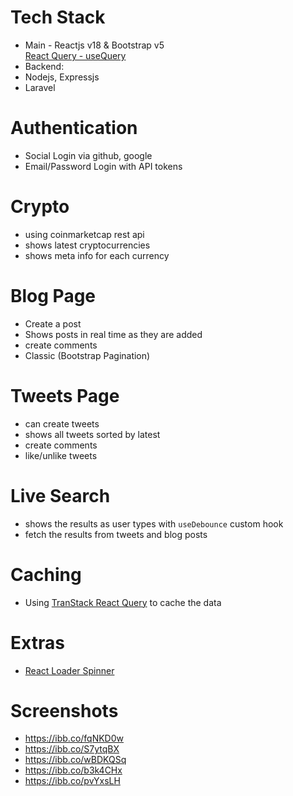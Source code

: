 # Tech Stack
- Main - Reactjs v18 & Bootstrap v5  
  [React Query - useQuery](https://tanstack.com/)
- Backend:
- Nodejs, Expressjs
- Laravel

# Authentication
- Social Login via github, google
- Email/Password Login with API tokens

# Crypto
- using coinmarketcap rest api
- shows latest cryptocurrencies
- shows meta info for each currency

# Blog Page
- Create a post   
- Shows posts in real time as they are added
- create comments
- Classic (Bootstrap Pagination)

# Tweets Page
- can create tweets
- shows all tweets sorted by latest
- create comments
- like/unlike tweets

# Live Search
- shows the results as user types with `useDebounce` custom hook
- fetch the results from tweets and blog posts

# Caching
- Using [TranStack React Query](https://tanstack.com/) to cache the data

# Extras
- [React Loader Spinner](https://github.com/mhnpd/react-loader-spinner)

# Screenshots
- https://ibb.co/fqNKD0w
- https://ibb.co/S7ytqBX
- https://ibb.co/wBDKQSq
- https://ibb.co/b3k4CHx
- https://ibb.co/pvYxsLH

####